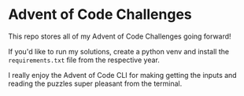 # Advent of Code Challenges

This repo stores all of my Advent of Code Challenges going forward!

If you'd like to run my solutions, create a python venv and install the `requirements.txt` file from the respective year.

I really enjoy the Advent of Code CLI for making getting the inputs and reading the puzzles super pleasant from the terminal.
